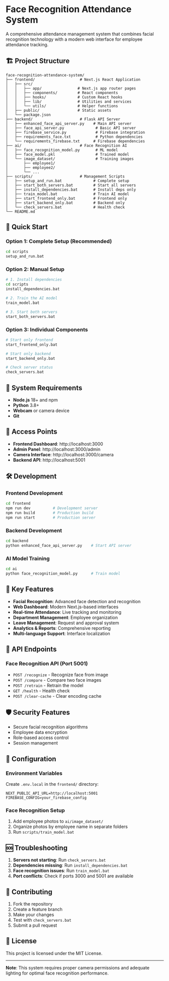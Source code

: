 # Face Recognition Attendance System

A comprehensive attendance management system that combines facial recognition technology with a modern web interface for employee attendance tracking.

## 🏗️ Project Structure

```
face-recognition-attendance-system/
├── frontend/                    # Next.js React Application
│   ├── src/
│   │   ├── app/                # Next.js app router pages
│   │   ├── components/         # React components
│   │   ├── hooks/              # Custom React hooks
│   │   ├── lib/                # Utilities and services
│   │   └── utils/              # Helper functions
│   ├── public/                 # Static assets
│   └── package.json
├── backend/                     # Flask API Server
│   ├── enhanced_face_api_server.py    # Main API server
│   ├── face_api_server.py              # Basic API server
│   ├── firebase_service.py             # Firebase integration
│   ├── requirements_face.txt           # Python dependencies
│   └── requirements_firebase.txt      # Firebase dependencies
├── ai/                          # Face Recognition AI
│   ├── face_recognition_model.py       # ML model
│   ├── face_model.pkl                  # Trained model
│   └── image_dataset/                  # Training images
│       ├── employee1/
│       ├── employee2/
│       └── ...
├── scripts/                     # Management Scripts
│   ├── setup_and_run.bat              # Complete setup
│   ├── start_both_servers.bat         # Start all servers
│   ├── install_dependencies.bat       # Install deps only
│   ├── train_model.bat                # Train AI model
│   ├── start_frontend_only.bat        # Frontend only
│   ├── start_backend_only.bat         # Backend only
│   └── check_servers.bat              # Health check
└── README.md
```

## 🚀 Quick Start

### Option 1: Complete Setup (Recommended)
```bash
cd scripts
setup_and_run.bat
```

### Option 2: Manual Setup
```bash
# 1. Install dependencies
cd scripts
install_dependencies.bat

# 2. Train the AI model
train_model.bat

# 3. Start both servers
start_both_servers.bat
```

### Option 3: Individual Components
```bash
# Start only frontend
start_frontend_only.bat

# Start only backend
start_backend_only.bat

# Check server status
check_servers.bat
```

## 🔧 System Requirements

- **Node.js** 18+ and npm
- **Python** 3.8+
- **Webcam** or camera device
- **Git**

## 📱 Access Points

- **Frontend Dashboard**: http://localhost:3000
- **Admin Panel**: http://localhost:3000/admin
- **Camera Interface**: http://localhost:3000/camera
- **Backend API**: http://localhost:5001

## 🛠️ Development

### Frontend Development
```bash
cd frontend
npm run dev          # Development server
npm run build        # Production build
npm run start        # Production server
```

### Backend Development
```bash
cd backend
python enhanced_face_api_server.py    # Start API server
```

### AI Model Training
```bash
cd ai
python face_recognition_model.py      # Train model
```

## 📁 Key Features

- **Facial Recognition**: Advanced face detection and recognition
- **Web Dashboard**: Modern Next.js-based interfaces
- **Real-time Attendance**: Live tracking and monitoring
- **Department Management**: Employee organization
- **Leave Management**: Request and approval system
- **Analytics & Reports**: Comprehensive reporting
- **Multi-language Support**: Interface localization

## 🔄 API Endpoints

### Face Recognition API (Port 5001)
- `POST /recognize` - Recognize face from image
- `POST /compare` - Compare two face images
- `POST /retrain` - Retrain the model
- `GET /health` - Health check
- `POST /clear-cache` - Clear encoding cache

## 🛡️ Security Features

- Secure facial recognition algorithms
- Employee data encryption
- Role-based access control
- Session management

## 📄 Configuration

### Environment Variables
Create `.env.local` in the `frontend/` directory:
```env
NEXT_PUBLIC_API_URL=http://localhost:5001
FIREBASE_CONFIG=your_firebase_config
```

### Face Recognition Setup
1. Add employee photos to `ai/image_dataset/`
2. Organize photos by employee name in separate folders
3. Run `scripts/train_model.bat`

## 🆘 Troubleshooting

1. **Servers not starting**: Run `check_servers.bat`
2. **Dependencies missing**: Run `install_dependencies.bat`
3. **Face recognition issues**: Run `train_model.bat`
4. **Port conflicts**: Check if ports 3000 and 5001 are available

## 🤝 Contributing

1. Fork the repository
2. Create a feature branch
3. Make your changes
4. Test with `check_servers.bat`
5. Submit a pull request

## 📄 License

This project is licensed under the MIT License.

---

**Note**: This system requires proper camera permissions and adequate lighting for optimal face recognition performance.